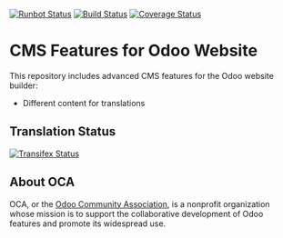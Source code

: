 [![Runbot Status](https://runbot.odoo-community.org/runbot/badge/flat/225/11.0.svg)](https://runbot.odoo-community.org/runbot/repo/github-com-oca-website-cms-225)
[![Build Status](https://travis-ci.org/OCA/website-cms.svg?branch=11.0)](https://travis-ci.org/OCA/website-cms)
[![Coverage Status](https://coveralls.io/repos/OCA/website-cms/badge.svg?branch=11.0&service=github)](https://coveralls.io/github/OCA/website-cms?branch=11.0)

CMS Features for Odoo Website
=============================

This repository includes advanced CMS features for the Odoo website builder:

* Different content for translations



Translation Status
------------------
[![Transifex Status](https://www.transifex.com/projects/p/OCA-website-cms-11-0/chart/image_png)](https://www.transifex.com/projects/p/${ORG_NAME}-website-cms-website-cms)


About OCA
---------
OCA, or the [Odoo Community Association](http://odoo-community.org/), is a nonprofit organization whose
mission is to support the collaborative development of Odoo features and
promote its widespread use.
